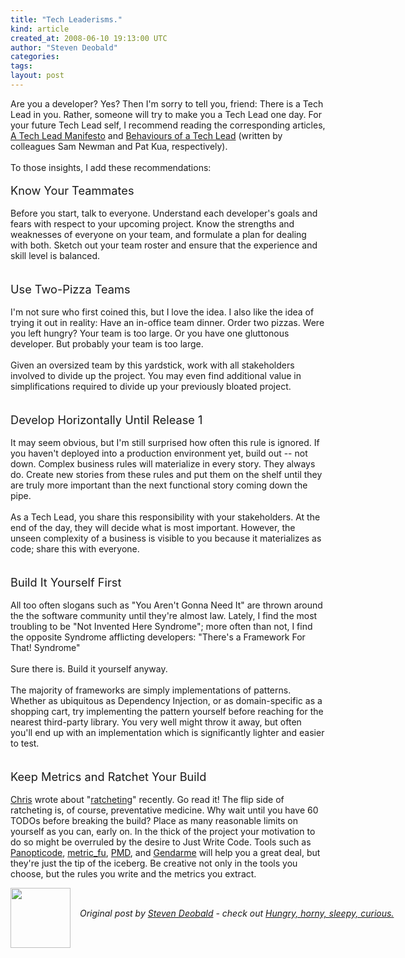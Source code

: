 ```yaml
---
title: "Tech Leaderisms."
kind: article
created_at: 2008-06-10 19:13:00 UTC
author: "Steven Deobald"
categories: 
tags: 
layout: post
---
```

Are you a developer? Yes? Then I'm sorry to tell you, friend: There is a Tech Lead in you. Rather, someone will try to make you a Tech Lead one day. For your future Tech Lead self, I recommend reading the corresponding articles, <a href="http://www.magpiebrain.com/blog/2006/09/12/a-tech-lead-manifesto/">A Tech Lead Manifesto</a> and <a href="http://www.thekua.com/atwork/2008/05/10/behaviours-of-a-tech-lead/">Behaviours of a Tech Lead</a> (written by colleagues Sam Newman and Pat Kua, respectively).<br /><br />To those insights, I add these recommendations:<br /><br /><span style="font-size:130%;">Know Your Teammates</span><br /><br />Before you start, talk to everyone. Understand each developer's goals and fears with respect to your upcoming project. Know the strengths and weaknesses of everyone on your team, and formulate a plan for dealing with both. Sketch out your team roster and ensure that the experience and skill level is balanced.<br /><br /><br /><span style="font-size:130%;">Use Two-Pizza Teams</span><br /><br />I'm not sure who first coined this, but I love the idea. I also like the idea of trying it out in reality: Have an in-office team dinner. Order two pizzas. Were you left hungry? Your team is too large. Or you have one gluttonous developer. But probably your team is too large.<br /><br />Given an oversized team by this yardstick, work with all stakeholders involved to divide up the project. You may even find additional value in simplifications required to divide up your previously bloated project.<br /><br /><br /><span style="font-size:130%;">Develop Horizontally Until Release 1</span><br /><br />It may seem obvious, but I'm still surprised how often this rule is ignored. If you haven't deployed into a production environment yet, build out -- not down. Complex business rules will materialize in every story. They always do. Create new stories from these rules and put them on the shelf until they are truly more important than the next functional story coming down the pipe.<br /><br />As a Tech Lead, you share this responsibility with your stakeholders. At the end of the day, they will decide what is most important. However, the unseen complexity of a business is visible to you because it materializes as code; share this with everyone.<br /><br /><br /><span style="font-size:130%;">Build It Yourself </span><span style="font-size:130%;">First</span><br /><br />All too often slogans such as "You Aren't Gonna Need It" are thrown around the the software community until they're almost law. Lately, I find the most troubling to be "Not Invented Here Syndrome"; more often than not, I find the opposite Syndrome afflicting developers: "There's a Framework For That! Syndrome"<br /><br />Sure there is. Build it yourself anyway.<br /><br />The majority of frameworks are simply implementations of patterns. Whether as ubiquitous as Dependency Injection, or as domain-specific as a shopping cart, try implementing the pattern yourself before reaching for the nearest third-party library. You very well might throw it away, but often you'll end up with an implementation which is significantly lighter and easier to test.<br /><br /><br /><span style="font-size:130%;">Keep Metrics and Ratchet Your Build</span><br /><br /><a href="http://skizz.biz">Chris</a> wrote about "<a href="http://skizz.biz/blog/2008/03/11/fixing-broken-windows-with-ratcheting/">ratcheting</a>" recently. Go read it! The flip side of ratcheting is, of course, preventative medicine. Why wait until you have 60 TODOs before breaking the build? Place as many reasonable limits on yourself as you can, early on. In the thick of the project your motivation to do so might be overruled by the desire to Just Write Code. Tools such as <a href="http://www.panopticode.org/">Panopticode</a>, <a href="http://metric-fu.rubyforge.org/">metric_fu</a>, <a href="http://pmd.sourceforge.net/">PMD</a>, and <a href="http://www.mono-project.com/Gendarme">Gendarme</a> will help you a great deal, but they're just the tip of the iceberg. Be creative not only in the tools you choose, but the rules you write and the metrics you extract.<div class="author">
  <img src="http://nilenso.com/images/people/steven-200.png" style="width: 96px; height: 96;">
  <span style="position: absolute; padding: 32px 15px;">
    <i>Original post by <a href="http://twitter.com/deobald">Steven Deobald</a> - check out <a href="http://blog.deobald.ca/">Hungry, horny, sleepy, curious.</a></i>
  </span>
</div>

